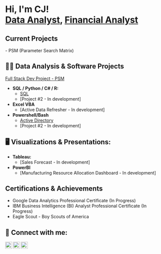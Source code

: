<h1>Hi, I'm CJ! <br/><a href="https://github.com/cjdunagan"> Data Analyst</a>, <a href="https://github.com/cjdunagan"> Financial Analyst</a>

<h2>Current Projects </h2>
  - PSM (Parameter Search Matrix)

<h2> 👨‍💻 Data Analysis & Software Projects </h2>

[Full Stack Dev Project - PSM](https://github.com/cjdunagan)
- <b>SQL / Python / C# / R: </b>
  - [SQL](https://github.com/cjdunagan)
  - [Project #2 - In development]
- <b>Excel VBA</b>
  - [Active Data Refresher - In development]
- <b>Powershell/Bash </b>
   - [Active Directory](https://github.com/cjdunagan/Active-Directory-Lab)
   - [Project #2 - In development]
 

<h2> 🖥️ Visualizations & Presentations:</h2>

- <b>Tableau: </b>
  - [Sales Forecast - In development]
- <b>PowerBI</b>
  - [Manufacturing Resource Allocation Dashboard - In development]


<h2> Certifications & Achievements </h2>

  - Google Data Analytics Professional Certificate (In Progress) 
  - IBM Business Intelligence (BI) Analyst Professional Certificate (In Progress)
  - Eagle Scout - Boy Scouts of America 

<h2> 🤳 Connect with me:</h2>

[<img align="left" alt="CJDunagan | YouTube" width="22px" src="https://cdn.jsdelivr.net/npm/simple-icons@v3/icons/youtube.svg" />][youtube]
[<img align="left" alt="CJDunagan | Twitter" width="22px" src="https://cdn.jsdelivr.net/npm/simple-icons@v3/icons/twitter.svg" />][twitter]
[<img align="left" alt="CJDunagan | LinkedIn" width="22px" src="https://cdn.jsdelivr.net/npm/simple-icons@v3/icons/linkedin.svg" />][linkedin]

[twitter]: https://twitter.com/CJDunagan
[youtube]: https://www.youtube.com/c/CJDunagan
[linkedin]: https://linkedin.com/in/CJDunagan

<!--
**joshmadakor1/joshmadakor1** is a ✨ _special_ ✨ repository because its `README.md` (this file) appears on your GitHub profile.

Here are some ideas to get you started:

- 🔭 I’m currently working on ...
- 🌱 I’m currently learning ...
- 👯 I’m looking to collaborate on ...
- 🤔 I’m looking for help with ...
- 💬 Ask me about ...
- 📫 How to reach me: ...
- 😄 Pronouns: ...
- ⚡ Fun fact: ...
-->
